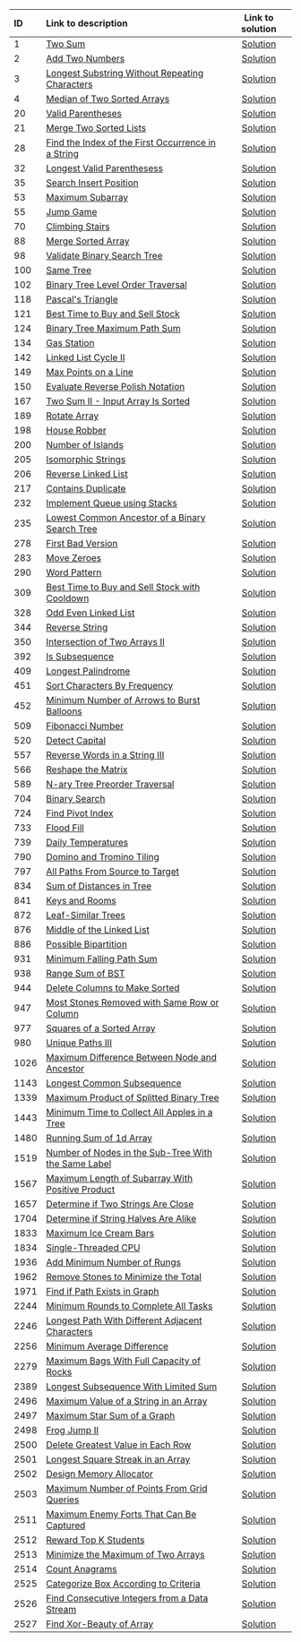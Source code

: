 | ID | Link to description | Link to solution
|:---|:---|:---:|
| 1 | [Two Sum](https://leetcode.com/problems/two-sum/) | [Solution](https://github.com/versenyi98/leetcode-solutions/tree/main/solutions/0001.%20Two%20Sum)|
| 2 | [Add Two Numbers](https://leetcode.com/problems/add-two-numbers/) | [Solution](https://github.com/versenyi98/leetcode-solutions/tree/main/solutions/0002.%20Add%20Two%20Numbers)|
| 3 | [Longest Substring Without Repeating Characters](https://leetcode.com/problems/longest-substring-without-repeating-characters/) | [Solution](https://github.com/versenyi98/leetcode-solutions/tree/main/solutions/0003.%20Longest%20Substring%20Without%20Repeating%20Characters)|
| 4 | [Median of Two Sorted Arrays](https://leetcode.com/problems/median-of-two-sorted-arrays/) | [Solution](https://github.com/versenyi98/leetcode-solutions/tree/main/solutions/0004.%20Median%20of%20Two%20Sorted%20Arrays)|
| 20 | [Valid Parentheses](https://leetcode.com/problems/valid-parentheses/) | [Solution](https://github.com/versenyi98/leetcode-solutions/tree/main/solutions/0020.%20Valid%20Parentheses)|
| 21 | [Merge Two Sorted Lists](https://leetcode.com/problems/merge-two-sorted-lists/) | [Solution](https://github.com/versenyi98/leetcode-solutions/tree/main/solutions/0021.%20Merge%20Two%20Sorted%20Lists)|
| 28 | [Find the Index of the First Occurrence in a String](https://leetcode.com/problems/find-the-index-of-the-first-occurrence-in-a-string/) | [Solution](https://github.com/versenyi98/leetcode-solutions/tree/main/solutions/0028.%20Find%20the%20Index%20of%20the%20First%20Occurrence%20in%20a%20String)|
| 32 | [Longest Valid Parenthesess](https://leetcode.com/problems/longest-valid-parenthesess/) | [Solution](https://github.com/versenyi98/leetcode-solutions/tree/main/solutions/0032.%20Longest%20Valid%20Parenthesess)|
| 35 | [Search Insert Position](https://leetcode.com/problems/search-insert-position/) | [Solution](https://github.com/versenyi98/leetcode-solutions/tree/main/solutions/0035.%20Search%20Insert%20Position)|
| 53 | [Maximum Subarray](https://leetcode.com/problems/maximum-subarray/) | [Solution](https://github.com/versenyi98/leetcode-solutions/tree/main/solutions/0053.%20Maximum%20Subarray)|
| 55 | [Jump Game](https://leetcode.com/problems/jump-game/) | [Solution](https://github.com/versenyi98/leetcode-solutions/tree/main/solutions/0055.%20Jump%20Game)|
| 70 | [Climbing Stairs](https://leetcode.com/problems/climbing-stairs/) | [Solution](https://github.com/versenyi98/leetcode-solutions/tree/main/solutions/0070.%20Climbing%20Stairs)|
| 88 | [Merge Sorted Array](https://leetcode.com/problems/merge-sorted-array/) | [Solution](https://github.com/versenyi98/leetcode-solutions/tree/main/solutions/0088.%20Merge%20Sorted%20Array)|
| 98 | [Validate Binary Search Tree](https://leetcode.com/problems/validate-binary-search-tree/) | [Solution](https://github.com/versenyi98/leetcode-solutions/tree/main/solutions/0098.%20Validate%20Binary%20Search%20Tree)|
| 100 | [Same Tree](https://leetcode.com/problems/same-tree/) | [Solution](https://github.com/versenyi98/leetcode-solutions/tree/main/solutions/0100.%20Same%20Tree)|
| 102 | [Binary Tree Level Order Traversal](https://leetcode.com/problems/binary-tree-level-order-traversal/) | [Solution](https://github.com/versenyi98/leetcode-solutions/tree/main/solutions/0102.%20Binary%20Tree%20Level%20Order%20Traversal)|
| 118 | [Pascal's Triangle](https://leetcode.com/problems/pascal's-triangle/) | [Solution](https://github.com/versenyi98/leetcode-solutions/tree/main/solutions/0118.%20Pascal%27s%20Triangle)|
| 121 | [Best Time to Buy and Sell Stock](https://leetcode.com/problems/best-time-to-buy-and-sell-stock/) | [Solution](https://github.com/versenyi98/leetcode-solutions/tree/main/solutions/0121.%20Best%20Time%20to%20Buy%20and%20Sell%20Stock)|
| 124 | [Binary Tree Maximum Path Sum](https://leetcode.com/problems/binary-tree-maximum-path-sum/) | [Solution](https://github.com/versenyi98/leetcode-solutions/tree/main/solutions/0124.%20Binary%20Tree%20Maximum%20Path%20Sum)|
| 134 | [Gas Station](https://leetcode.com/problems/gas-station/) | [Solution](https://github.com/versenyi98/leetcode-solutions/tree/main/solutions/0134.%20Gas%20Station)|
| 142 | [Linked List Cycle II](https://leetcode.com/problems/linked-list-cycle-ii/) | [Solution](https://github.com/versenyi98/leetcode-solutions/tree/main/solutions/0142.%20Linked%20List%20Cycle%20II)|
| 149 | [Max Points on a Line](https://leetcode.com/problems/max-points-on-a-line/) | [Solution](https://github.com/versenyi98/leetcode-solutions/tree/main/solutions/0149.%20Max%20Points%20on%20a%20Line)|
| 150 | [Evaluate Reverse Polish Notation](https://leetcode.com/problems/evaluate-reverse-polish-notation/) | [Solution](https://github.com/versenyi98/leetcode-solutions/tree/main/solutions/0150.%20Evaluate%20Reverse%20Polish%20Notation)|
| 167 | [Two Sum II - Input Array Is Sorted](https://leetcode.com/problems/two-sum-ii---input-array-is-sorted/) | [Solution](https://github.com/versenyi98/leetcode-solutions/tree/main/solutions/0167.%20Two%20Sum%20II%20-%20Input%20Array%20Is%20Sorted)|
| 189 | [Rotate Array](https://leetcode.com/problems/rotate-array/) | [Solution](https://github.com/versenyi98/leetcode-solutions/tree/main/solutions/0189.%20Rotate%20Array)|
| 198 | [House Robber](https://leetcode.com/problems/house-robber/) | [Solution](https://github.com/versenyi98/leetcode-solutions/tree/main/solutions/0198.%20House%20Robber)|
| 200 | [Number of Islands](https://leetcode.com/problems/number-of-islands/) | [Solution](https://github.com/versenyi98/leetcode-solutions/tree/main/solutions/0200.%20Number%20of%20Islands)|
| 205 | [Isomorphic Strings](https://leetcode.com/problems/isomorphic-strings/) | [Solution](https://github.com/versenyi98/leetcode-solutions/tree/main/solutions/0205.%20Isomorphic%20Strings)|
| 206 | [Reverse Linked List](https://leetcode.com/problems/reverse-linked-list/) | [Solution](https://github.com/versenyi98/leetcode-solutions/tree/main/solutions/0206.%20Reverse%20Linked%20List)|
| 217 | [Contains Duplicate](https://leetcode.com/problems/contains-duplicate/) | [Solution](https://github.com/versenyi98/leetcode-solutions/tree/main/solutions/0217.%20Contains%20Duplicate)|
| 232 | [Implement Queue using Stacks](https://leetcode.com/problems/implement-queue-using-stacks/) | [Solution](https://github.com/versenyi98/leetcode-solutions/tree/main/solutions/0232.%20Implement%20Queue%20using%20Stacks)|
| 235 | [Lowest Common Ancestor of a Binary Search Tree](https://leetcode.com/problems/lowest-common-ancestor-of-a-binary-search-tree/) | [Solution](https://github.com/versenyi98/leetcode-solutions/tree/main/solutions/0235.%20Lowest%20Common%20Ancestor%20of%20a%20Binary%20Search%20Tree)|
| 278 | [First Bad Version](https://leetcode.com/problems/first-bad-version/) | [Solution](https://github.com/versenyi98/leetcode-solutions/tree/main/solutions/0278.%20First%20Bad%20Version)|
| 283 | [Move Zeroes](https://leetcode.com/problems/move-zeroes/) | [Solution](https://github.com/versenyi98/leetcode-solutions/tree/main/solutions/0283.%20Move%20Zeroes)|
| 290 | [Word Pattern](https://leetcode.com/problems/word-pattern/) | [Solution](https://github.com/versenyi98/leetcode-solutions/tree/main/solutions/0290.%20Word%20Pattern)|
| 309 | [Best Time to Buy and Sell Stock with Cooldown](https://leetcode.com/problems/best-time-to-buy-and-sell-stock-with-cooldown/) | [Solution](https://github.com/versenyi98/leetcode-solutions/tree/main/solutions/0309.%20Best%20Time%20to%20Buy%20and%20Sell%20Stock%20with%20Cooldown)|
| 328 | [Odd Even Linked List](https://leetcode.com/problems/odd-even-linked-list/) | [Solution](https://github.com/versenyi98/leetcode-solutions/tree/main/solutions/0328.%20Odd%20Even%20Linked%20List)|
| 344 | [Reverse String](https://leetcode.com/problems/reverse-string/) | [Solution](https://github.com/versenyi98/leetcode-solutions/tree/main/solutions/0344.%20Reverse%20String)|
| 350 | [Intersection of Two Arrays II](https://leetcode.com/problems/intersection-of-two-arrays-ii/) | [Solution](https://github.com/versenyi98/leetcode-solutions/tree/main/solutions/0350.%20Intersection%20of%20Two%20Arrays%20II)|
| 392 | [Is Subsequence](https://leetcode.com/problems/is-subsequence/) | [Solution](https://github.com/versenyi98/leetcode-solutions/tree/main/solutions/0392.%20Is%20Subsequence)|
| 409 | [Longest Palindrome](https://leetcode.com/problems/longest-palindrome/) | [Solution](https://github.com/versenyi98/leetcode-solutions/tree/main/solutions/0409.%20Longest%20Palindrome)|
| 451 | [Sort Characters By Frequency](https://leetcode.com/problems/sort-characters-by-frequency/) | [Solution](https://github.com/versenyi98/leetcode-solutions/tree/main/solutions/0451.%20Sort%20Characters%20By%20Frequency)|
| 452 | [Minimum Number of Arrows to Burst Balloons](https://leetcode.com/problems/minimum-number-of-arrows-to-burst-balloons/) | [Solution](https://github.com/versenyi98/leetcode-solutions/tree/main/solutions/0452.%20Minimum%20Number%20of%20Arrows%20to%20Burst%20Balloons)|
| 509 | [Fibonacci Number](https://leetcode.com/problems/fibonacci-number/) | [Solution](https://github.com/versenyi98/leetcode-solutions/tree/main/solutions/0509.%20Fibonacci%20Number)|
| 520 | [Detect Capital](https://leetcode.com/problems/detect-capital/) | [Solution](https://github.com/versenyi98/leetcode-solutions/tree/main/solutions/0520.%20Detect%20Capital)|
| 557 | [Reverse Words in a String III](https://leetcode.com/problems/reverse-words-in-a-string-iii/) | [Solution](https://github.com/versenyi98/leetcode-solutions/tree/main/solutions/0557.%20Reverse%20Words%20in%20a%20String%20III)|
| 566 | [Reshape the Matrix](https://leetcode.com/problems/reshape-the-matrix/) | [Solution](https://github.com/versenyi98/leetcode-solutions/tree/main/solutions/0566.%20Reshape%20the%20Matrix)|
| 589 | [N-ary Tree Preorder Traversal](https://leetcode.com/problems/n-ary-tree-preorder-traversal/) | [Solution](https://github.com/versenyi98/leetcode-solutions/tree/main/solutions/0589.%20N-ary%20Tree%20Preorder%20Traversal)|
| 704 | [Binary Search](https://leetcode.com/problems/binary-search/) | [Solution](https://github.com/versenyi98/leetcode-solutions/tree/main/solutions/0704.%20Binary%20Search)|
| 724 | [Find Pivot Index](https://leetcode.com/problems/find-pivot-index/) | [Solution](https://github.com/versenyi98/leetcode-solutions/tree/main/solutions/0724.%20Find%20Pivot%20Index)|
| 733 | [Flood Fill](https://leetcode.com/problems/flood-fill/) | [Solution](https://github.com/versenyi98/leetcode-solutions/tree/main/solutions/0733.%20Flood%20Fill)|
| 739 | [Daily Temperatures](https://leetcode.com/problems/daily-temperatures/) | [Solution](https://github.com/versenyi98/leetcode-solutions/tree/main/solutions/0739.%20Daily%20Temperatures)|
| 790 | [Domino and Tromino Tiling](https://leetcode.com/problems/domino-and-tromino-tiling/) | [Solution](https://github.com/versenyi98/leetcode-solutions/tree/main/solutions/0790.%20Domino%20and%20Tromino%20Tiling)|
| 797 | [All Paths From Source to Target](https://leetcode.com/problems/all-paths-from-source-to-target/) | [Solution](https://github.com/versenyi98/leetcode-solutions/tree/main/solutions/0797.%20All%20Paths%20From%20Source%20to%20Target)|
| 834 | [Sum of Distances in Tree](https://leetcode.com/problems/sum-of-distances-in-tree/) | [Solution](https://github.com/versenyi98/leetcode-solutions/tree/main/solutions/0834.%20Sum%20of%20Distances%20in%20Tree)|
| 841 | [Keys and Rooms](https://leetcode.com/problems/keys-and-rooms/) | [Solution](https://github.com/versenyi98/leetcode-solutions/tree/main/solutions/0841.%20Keys%20and%20Rooms)|
| 872 | [Leaf-Similar Trees](https://leetcode.com/problems/leaf-similar-trees/) | [Solution](https://github.com/versenyi98/leetcode-solutions/tree/main/solutions/0872.%20Leaf-Similar%20Trees)|
| 876 | [Middle of the Linked List](https://leetcode.com/problems/middle-of-the-linked-list/) | [Solution](https://github.com/versenyi98/leetcode-solutions/tree/main/solutions/0876.%20Middle%20of%20the%20Linked%20List)|
| 886 | [Possible Bipartition](https://leetcode.com/problems/possible-bipartition/) | [Solution](https://github.com/versenyi98/leetcode-solutions/tree/main/solutions/0886.%20Possible%20Bipartition)|
| 931 | [Minimum Falling Path Sum](https://leetcode.com/problems/minimum-falling-path-sum/) | [Solution](https://github.com/versenyi98/leetcode-solutions/tree/main/solutions/0931.%20Minimum%20Falling%20Path%20Sum)|
| 938 | [Range Sum of BST](https://leetcode.com/problems/range-sum-of-bst/) | [Solution](https://github.com/versenyi98/leetcode-solutions/tree/main/solutions/0938.%20Range%20Sum%20of%20BST)|
| 944 | [Delete Columns to Make Sorted](https://leetcode.com/problems/delete-columns-to-make-sorted/) | [Solution](https://github.com/versenyi98/leetcode-solutions/tree/main/solutions/0944.%20Delete%20Columns%20to%20Make%20Sorted)|
| 947 | [Most Stones Removed with Same Row or Column](https://leetcode.com/problems/most-stones-removed-with-same-row-or-column/) | [Solution](https://github.com/versenyi98/leetcode-solutions/tree/main/solutions/0947.%20Most%20Stones%20Removed%20with%20Same%20Row%20or%20Column)|
| 977 | [Squares of a Sorted Array](https://leetcode.com/problems/squares-of-a-sorted-array/) | [Solution](https://github.com/versenyi98/leetcode-solutions/tree/main/solutions/0977.%20Squares%20of%20a%20Sorted%20Array)|
| 980 | [Unique Paths III](https://leetcode.com/problems/unique-paths-iii/) | [Solution](https://github.com/versenyi98/leetcode-solutions/tree/main/solutions/0980.%20Unique%20Paths%20III)|
| 1026 | [Maximum Difference Between Node and Ancestor](https://leetcode.com/problems/maximum-difference-between-node-and-ancestor/) | [Solution](https://github.com/versenyi98/leetcode-solutions/tree/main/solutions/1026.%20Maximum%20Difference%20Between%20Node%20and%20Ancestor)|
| 1143 | [Longest Common Subsequence](https://leetcode.com/problems/longest-common-subsequence/) | [Solution](https://github.com/versenyi98/leetcode-solutions/tree/main/solutions/1143.%20Longest%20Common%20Subsequence)|
| 1339 | [Maximum Product of Splitted Binary Tree](https://leetcode.com/problems/maximum-product-of-splitted-binary-tree/) | [Solution](https://github.com/versenyi98/leetcode-solutions/tree/main/solutions/1339.%20Maximum%20Product%20of%20Splitted%20Binary%20Tree)|
| 1443 | [Minimum Time to Collect All Apples in a Tree](https://leetcode.com/problems/minimum-time-to-collect-all-apples-in-a-tree/) | [Solution](https://github.com/versenyi98/leetcode-solutions/tree/main/solutions/1443.%20Minimum%20Time%20to%20Collect%20All%20Apples%20in%20a%20Tree)|
| 1480 | [Running Sum of 1d Array](https://leetcode.com/problems/running-sum-of-1d-array/) | [Solution](https://github.com/versenyi98/leetcode-solutions/tree/main/solutions/1480.%20Running%20Sum%20of%201d%20Array)|
| 1519 | [Number of Nodes in the Sub-Tree With the Same Label](https://leetcode.com/problems/number-of-nodes-in-the-sub-tree-with-the-same-label/) | [Solution](https://github.com/versenyi98/leetcode-solutions/tree/main/solutions/1519.%20Number%20of%20Nodes%20in%20the%20Sub-Tree%20With%20the%20Same%20Label)|
| 1567 | [Maximum Length of Subarray With Positive Product](https://leetcode.com/problems/maximum-length-of-subarray-with-positive-product/) | [Solution](https://github.com/versenyi98/leetcode-solutions/tree/main/solutions/1567.%20Maximum%20Length%20of%20Subarray%20With%20Positive%20Product)|
| 1657 | [Determine if Two Strings Are Close](https://leetcode.com/problems/determine-if-two-strings-are-close/) | [Solution](https://github.com/versenyi98/leetcode-solutions/tree/main/solutions/1657.%20Determine%20if%20Two%20Strings%20Are%20Close)|
| 1704 | [Determine if String Halves Are Alike](https://leetcode.com/problems/determine-if-string-halves-are-alike/) | [Solution](https://github.com/versenyi98/leetcode-solutions/tree/main/solutions/1704.%20Determine%20if%20String%20Halves%20Are%20Alike)|
| 1833 | [Maximum Ice Cream Bars](https://leetcode.com/problems/maximum-ice-cream-bars/) | [Solution](https://github.com/versenyi98/leetcode-solutions/tree/main/solutions/1833.%20Maximum%20Ice%20Cream%20Bars)|
| 1834 | [Single-Threaded CPU](https://leetcode.com/problems/single-threaded-cpu/) | [Solution](https://github.com/versenyi98/leetcode-solutions/tree/main/solutions/1834.%20Single-Threaded%20CPU)|
| 1936 | [Add Minimum Number of Rungs](https://leetcode.com/problems/add-minimum-number-of-rungs/) | [Solution](https://github.com/versenyi98/leetcode-solutions/tree/main/solutions/1936.%20Add%20Minimum%20Number%20of%20Rungs)|
| 1962 | [Remove Stones to Minimize the Total](https://leetcode.com/problems/remove-stones-to-minimize-the-total/) | [Solution](https://github.com/versenyi98/leetcode-solutions/tree/main/solutions/1962.%20Remove%20Stones%20to%20Minimize%20the%20Total)|
| 1971 | [Find if Path Exists in Graph](https://leetcode.com/problems/find-if-path-exists-in-graph/) | [Solution](https://github.com/versenyi98/leetcode-solutions/tree/main/solutions/1971.%20Find%20if%20Path%20Exists%20in%20Graph)|
| 2244 | [Minimum Rounds to Complete All Tasks](https://leetcode.com/problems/minimum-rounds-to-complete-all-tasks/) | [Solution](https://github.com/versenyi98/leetcode-solutions/tree/main/solutions/2244.%20Minimum%20Rounds%20to%20Complete%20All%20Tasks)|
| 2246 | [Longest Path With Different Adjacent Characters](https://leetcode.com/problems/longest-path-with-different-adjacent-characters/) | [Solution](https://github.com/versenyi98/leetcode-solutions/tree/main/solutions/2246.%20Longest%20Path%20With%20Different%20Adjacent%20Characters)|
| 2256 | [Minimum Average Difference](https://leetcode.com/problems/minimum-average-difference/) | [Solution](https://github.com/versenyi98/leetcode-solutions/tree/main/solutions/2256.%20Minimum%20Average%20Difference)|
| 2279 | [Maximum Bags With Full Capacity of Rocks](https://leetcode.com/problems/maximum-bags-with-full-capacity-of-rocks/) | [Solution](https://github.com/versenyi98/leetcode-solutions/tree/main/solutions/2279.%20Maximum%20Bags%20With%20Full%20Capacity%20of%20Rocks)|
| 2389 | [Longest Subsequence With Limited Sum](https://leetcode.com/problems/longest-subsequence-with-limited-sum/) | [Solution](https://github.com/versenyi98/leetcode-solutions/tree/main/solutions/2389.%20Longest%20Subsequence%20With%20Limited%20Sum)|
| 2496 | [Maximum Value of a String in an Array](https://leetcode.com/problems/maximum-value-of-a-string-in-an-array/) | [Solution](https://github.com/versenyi98/leetcode-solutions/tree/main/solutions/2496.%20Maximum%20Value%20of%20a%20String%20in%20an%20Array)|
| 2497 | [Maximum Star Sum of a Graph](https://leetcode.com/problems/maximum-star-sum-of-a-graph/) | [Solution](https://github.com/versenyi98/leetcode-solutions/tree/main/solutions/2497.%20Maximum%20Star%20Sum%20of%20a%20Graph)|
| 2498 | [Frog Jump II](https://leetcode.com/problems/frog-jump-ii/) | [Solution](https://github.com/versenyi98/leetcode-solutions/tree/main/solutions/2498.%20Frog%20Jump%20II)|
| 2500 | [Delete Greatest Value in Each Row](https://leetcode.com/problems/delete-greatest-value-in-each-row/) | [Solution](https://github.com/versenyi98/leetcode-solutions/tree/main/solutions/2500.%20Delete%20Greatest%20Value%20in%20Each%20Row)|
| 2501 | [Longest Square Streak in an Array](https://leetcode.com/problems/longest-square-streak-in-an-array/) | [Solution](https://github.com/versenyi98/leetcode-solutions/tree/main/solutions/2501.%20Longest%20Square%20Streak%20in%20an%20Array)|
| 2502 | [Design Memory Allocator](https://leetcode.com/problems/design-memory-allocator/) | [Solution](https://github.com/versenyi98/leetcode-solutions/tree/main/solutions/2502.%20Design%20Memory%20Allocator)|
| 2503 | [Maximum Number of Points From Grid Queries](https://leetcode.com/problems/maximum-number-of-points-from-grid-queries/) | [Solution](https://github.com/versenyi98/leetcode-solutions/tree/main/solutions/2503.%20Maximum%20Number%20of%20Points%20From%20Grid%20Queries)|
| 2511 | [Maximum Enemy Forts That Can Be Captured](https://leetcode.com/problems/maximum-enemy-forts-that-can-be-captured/) | [Solution](https://github.com/versenyi98/leetcode-solutions/tree/main/solutions/2511.%20Maximum%20Enemy%20Forts%20That%20Can%20Be%20Captured)|
| 2512 | [Reward Top K Students](https://leetcode.com/problems/reward-top-k-students/) | [Solution](https://github.com/versenyi98/leetcode-solutions/tree/main/solutions/2512.%20Reward%20Top%20K%20Students)|
| 2513 | [Minimize the Maximum of Two Arrays](https://leetcode.com/problems/minimize-the-maximum-of-two-arrays/) | [Solution](https://github.com/versenyi98/leetcode-solutions/tree/main/solutions/2513.%20Minimize%20the%20Maximum%20of%20Two%20Arrays)|
| 2514 | [Count Anagrams](https://leetcode.com/problems/count-anagrams/) | [Solution](https://github.com/versenyi98/leetcode-solutions/tree/main/solutions/2514.%20Count%20Anagrams)|
| 2525 | [Categorize Box According to Criteria](https://leetcode.com/problems/categorize-box-according-to-criteria/) | [Solution](https://github.com/versenyi98/leetcode-solutions/tree/main/solutions/2525.%20Categorize%20Box%20According%20to%20Criteria)|
| 2526 | [Find Consecutive Integers from a Data Stream](https://leetcode.com/problems/find-consecutive-integers-from-a-data-stream/) | [Solution](https://github.com/versenyi98/leetcode-solutions/tree/main/solutions/2526.%20Find%20Consecutive%20Integers%20from%20a%20Data%20Stream)|
| 2527 | [Find Xor-Beauty of Array](https://leetcode.com/problems/find-xor-beauty-of-array/) | [Solution](https://github.com/versenyi98/leetcode-solutions/tree/main/solutions/2527.%20Find%20Xor-Beauty%20of%20Array)|
